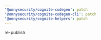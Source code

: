 ```yaml
---
'@omnysecurity/cognite-codegen': patch
'@omnysecurity/cognite-codegen-cli': patch
'@omnysecurity/cognite-helpers': patch
---
```


re-publish
